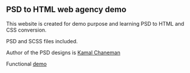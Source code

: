 ## PSD to HTML web agency demo

This website is created for demo purpose and learning PSD to HTML and CSS conversion.

PSD and SCSS files included.

Author of the PSD designs is [Kamal Chaneman](https://dribbble.com/kamal)

Functional [demo](https://borismatonickin.github.io/PSD-to-HTML-web-agency/)

